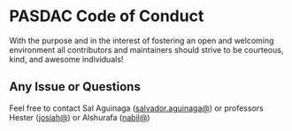 # PASDAC Code of Conduct

With the purpose and in the interest of fostering an open and welcoming
environment all contributors and maintainers should strive to be courteous,
kind, and awesome individuals!

## Any Issue or Questions

Feel free to contact Sal Aguinaga ([salvador.aguinaga@](mailto://salvador.aguinaga@northwestern.edu)) or professors Hester ([josiah@](mailto://josiah@northwestern.edu)) or Alshurafa ([nabil@](mailto://nabil@northwestern.edu))
